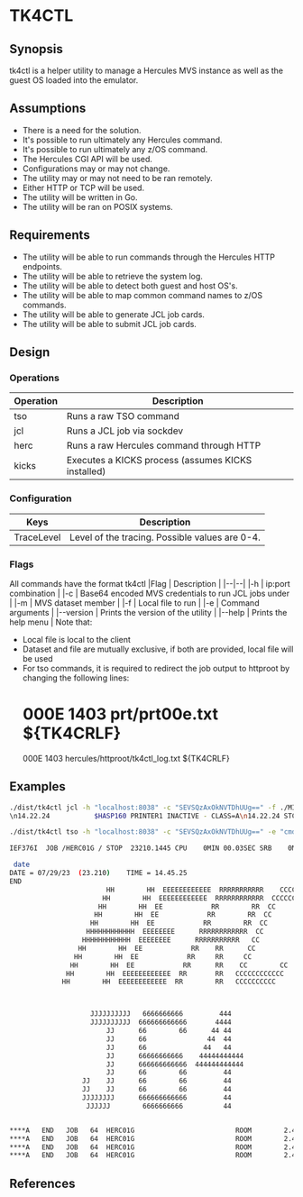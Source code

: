 # TK4CTL

## Synopsis
tk4ctl is a helper utility to manage a Hercules MVS instance as well as the guest OS loaded into the emulator.
 
## Assumptions
* There is a need for the solution.
* It's possible to run ultimately any Hercules command.
* It's possible to run ultimately any z/OS command.
* The Hercules CGI API will be used.
* Configurations may or may not change.
* The utility may or may not need to be ran remotely.
* Either HTTP or TCP will be used.
* The utility will be written in Go.
* The utility will be ran on POSIX systems.
 
## Requirements
* The utility will be able to run commands through the Hercules HTTP endpoints.
* The utility will be able to retrieve the system log.
* The utility will be able to detect both guest and host OS's.
* The utility will be able to map common command names to z/OS commands.
* The utility will be able to generate JCL job cards.
* The utility will be able to submit JCL job cards.
 
## Design
### Operations
Operation    | Description                                         |
|--|--|
|tso         | Runs a raw TSO command                              |
|jcl	     | Runs a JCL job via sockdev                          |
|herc        | Runs a raw Hercules command through HTTP            |
|kicks       | Executes a KICKS process (assumes KICKS installed)  |

### Configuration
|Keys              | Description                                         |
|--|--|
|TraceLevel	       | Level of the tracing.  Possible values are 0-4.     |

### Flags
All commands have the format tk4ctl <operation> <flags>
|Flag            | Description                                      |
|--|--|                                                                                                                                                                                                     |-h	         | ip:port combination                                  | 
|-c	         | Base64 encoded MVS credentials to run JCL jobs under |
|-m	         | MVS dataset member                                   |
|-f	         | Local file to run                                    |
|-e	         | Command arguments                                    |
|--version	 | Prints the version of the utility                    |
|--help	     | Prints the help menu                                 |
Note that:
* Local file is local to the client
* Dataset and file are mutually exclusive, if both are provided, local file will be used
* For tso commands, it is required to redirect the job output to httproot by changing the following lines:
   # 000E 1403 prt/prt00e.txt ${TK4CRLF}
   000E 1403 hercules/httproot/tk4ctl_log.txt ${TK4CRLF}

## Examples
```bash
./dist/tk4ctl jcl -h "localhost:8038" -c "SEVSQzAxOkNVTDhUUg==" -f ./MINMAX_COBOL 
\n14.22.24           $HASP160 PRINTER1 INACTIVE - CLASS=A\n14.22.24 STC  334  IRB101I MF/1 REPORT AVAILABLE FOR PRINTING\nHHC01040I 0:000C COMM: client &lt;unknown&gt;, ip 172.17.0.1 connected to device 3505\nHHC01206I 0:000C Card: client &lt;unknown&gt;, ip 172.17.0.1 disconnected from device 3505\n14.32.21 JOB   61  $HASP100 HERC02A  ON READER1     MIN AND MAX\n14.32.21 JOB   61  $HASP373 HERC02A  STARTED - INIT  1 - CLASS A - SYS TK4-\n14.32.21 JOB   61  IEF403I HERC02A - STARTED - TIME=14.32.21\n14.32.22 JOB   61  IEF404I HERC02A - ENDED - TIME=14.32.22\n14.32.22 JOB   61  $HASP395 HERC02A  ENDED\n14.32.22           $HASP309    INIT  1 INACTIVE ******** C=A\n14.37.24 STC  334  $HASP150 MF1      ON PRINTER1       208 LINES\n14.37.24           $HASP160 PRINTER1 INACTIVE - CLASS=A\n14.37.24 STC  334  IRB101I MF/1 REPORT AVAILABLE FOR PRINTING\n14.37.25           $HASP000 OK\nHHC01040I 0:000C COMM: client &lt;unknown&gt;, ip 172.17.0.1 connected to device 3505\nHHC01206I 0:000C Card: client &lt;unknown&gt;, ip 172.17.0.1 disconnected from device 3505\n14.40.00 JOB   62  $HASP100 HERC02A  ON READER1     MIN AND MAX\n14.40.00 JOB   62  $HASP373 HERC02A  STARTED - INIT  1 - CLASS A - SYS TK4-\n14.40.00 JOB   62  IEF403I HERC02A - STARTED - TIME=14.40.00\n14.40.01 JOB   62  IEF404I HERC02A - ENDED - TIME=14.40.01\n14.40.01 JOB   62  $HASP395 HERC02A  ENDED\n14.40.01           $HASP309    INIT  1 INACTIVE ******** C=A\nHHC01040I 0:000C COMM: client &lt;unknown&gt;, ip 172.17.0.1 connected to device 3505\nHHC01206I 0:000C Card: client &lt;unknown&gt;, ip 172.17.0.1 disconnected from device 3505\n14.45.13 JOB   63  $HASP100 HERC02A  ON READER1     MIN AND MAX\n14.45.13 JOB   63  $HASP373 HERC02A  STARTED - INIT  1 - CLASS A - SYS TK4-\n14.45.13 JOB   63  IEF403I HERC02A - STARTED - TIME=14.45.13\n14.45.14 JOB   63  IEF404I HERC02A - ENDED - TIME=14.45.14\n14.45.14 JOB   63  $HASP395 HERC02A  ENDED\n14.45.14           $HASP309    INIT  1 INACTIVE ******** C=A\n

./dist/tk4ctl tso -h "localhost:8038" -c "SEVSQzAxOkNVTDhUUg==" -e "cmd=date"

IEF376I  JOB /HERC01G / STOP  23210.1445 CPU    0MIN 00.03SEC SRB    0MIN 00.00SEC

 date
DATE = 07/29/23  (23.210)    TIME = 14.45.25
END
                        HH        HH  EEEEEEEEEEEE  RRRRRRRRRRR    CCCCCCCCCC     00000000         11        GGGGGGGGGG
                       HH        HH  EEEEEEEEEEEE  RRRRRRRRRRRR  CCCCCCCCCCCC   0000000000       111       GGGGGGGGGGGG
                      HH        HH  EE            RR        RR  CC        CC  00      0000     1111       GG        GG
                     HH        HH  EE            RR        RR  CC            00     00 00       11       GG
                    HH        HH  EE            RR        RR  CC            00    00  00       11       GG
                   HHHHHHHHHHHH  EEEEEEEE      RRRRRRRRRRRR  CC            00   00   00       11       GG
                  HHHHHHHHHHHH  EEEEEEEE      RRRRRRRRRRR   CC            00  00    00       11       GG     GGGGG
                 HH        HH  EE            RR    RR      CC            00 00     00       11       GG     GGGGG
                HH        HH  EE            RR     RR     CC            0000      00       11       GG        GG
               HH        HH  EE            RR      RR    CC        CC  000       00       11       GG        GG
              HH        HH  EEEEEEEEEEEE  RR       RR   CCCCCCCCCCCC   0000000000    1111111111   GGGGGGGGGGGG
             HH        HH  EEEEEEEEEEEE  RR        RR   CCCCCCCCCC     00000000     1111111111    GGGGGGGGGG



                    JJJJJJJJJJ   6666666666         444                                                AAAAAAAAAA
                    JJJJJJJJJJ  666666666666       4444                                               AAAAAAAAAAAA
                        JJ      66        66      44 44                                               AA        AA
                        JJ      66               44  44                                               AA        AA
                        JJ      66              44   44                                               AA        AA
                        JJ      66666666666    44444444444                                            AAAAAAAAAAAA
                        JJ      666666666666  444444444444                                            AAAAAAAAAAAA
                        JJ      66        66         44                                               AA        AA
                  JJ    JJ      66        66         44                                               AA        AA
                  JJ    JJ      66        66         44                                               AA        AA
                  JJJJJJJJ      666666666666         44                                               AA        AA
                   JJJJJJ        6666666666          44                                               AA        AA


****A   END   JOB   64  HERC01G                         ROOM        2.45.25 PM 29 JUL 23  PRINTER1  SYS TK4-  JOB   64   END   A****
****A   END   JOB   64  HERC01G                         ROOM        2.45.25 PM 29 JUL 23  PRINTER1  SYS TK4-  JOB   64   END   A****
****A   END   JOB   64  HERC01G                         ROOM        2.45.25 PM 29 JUL 23  PRINTER1  SYS TK4-  JOB   64   END   A****
****A   END   JOB   64  HERC01G                         ROOM        2.45.25 PM 29 JUL 23  PRINTER1  SYS TK4-  JOB   64   END   A****
```

## References 

